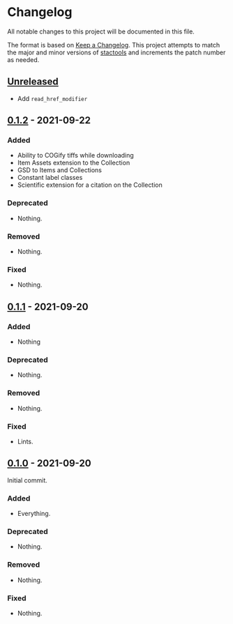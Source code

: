 # Changelog

All notable changes to this project will be documented in this file.

The format is based on [Keep a Changelog](https://keepachangelog.com/en/1.0.0/). This project attempts to match the major and minor versions of [stactools](https://github.com/stac-utils/stactools) and increments the patch number as needed.

## [Unreleased]

- Add `read_href_modifier`

## [0.1.2] - 2021-09-22

### Added

- Ability to COGify tiffs while downloading
- Item Assets extension to the Collection
- GSD to Items and Collections
- Constant label classes
- Scientific extension for a citation on the Collection

### Deprecated

- Nothing.

### Removed

- Nothing.

### Fixed

- Nothing.

## [0.1.1] - 2021-09-20

### Added

- Nothing

### Deprecated

- Nothing.

### Removed

- Nothing.

### Fixed

- Lints.

## [0.1.0] - 2021-09-20

Initial commit.

### Added

- Everything.

### Deprecated

- Nothing.

### Removed

- Nothing.

### Fixed

- Nothing.

[Unreleased]: <https://github.com/stactools-packages/noaa-c-cap/compare/v0.1.2..main>
[0.1.2]: <https://github.com/stactools-packages/noaa-c-cap/compare/v0.1.1..v0.1.2>
[0.1.1]: <https://github.com/stactools-packages/noaa-c-cap/compare/v0.1.0..v0.1.1>
[0.1.0]: <https://github.com/stactools-packages/noaa-c-cap/releases/tag/v0.1.0>
